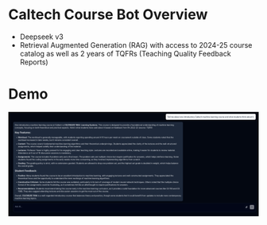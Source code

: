 # Caltech Course Bot Overview
- Deepseek v3
- Retrieval Augmented Generation (RAG) with access to 2024-25 course catalog as well as 2 years of TQFRs (Teaching Quality Feedback Reports)

# Demo
![demo picture](https://github.com/mcrco/coursebot/blob/main/demo/demo.png?raw=true)
